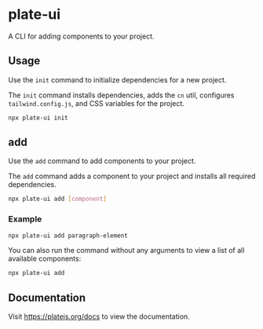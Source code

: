 # plate-ui

A CLI for adding components to your project.

## Usage

Use the `init` command to initialize dependencies for a new project.

The `init` command installs dependencies, adds the `cn` util, configures `tailwind.config.js`, and CSS variables for the project.

```bash
npx plate-ui init
```

## add

Use the `add` command to add components to your project.

The `add` command adds a component to your project and installs all required dependencies.

```bash
npx plate-ui add [component]
```

### Example

```bash
npx plate-ui add paragraph-element
```

You can also run the command without any arguments to view a list of all available components:

```bash
npx plate-ui add
```

## Documentation

Visit https://platejs.org/docs to view the documentation.
